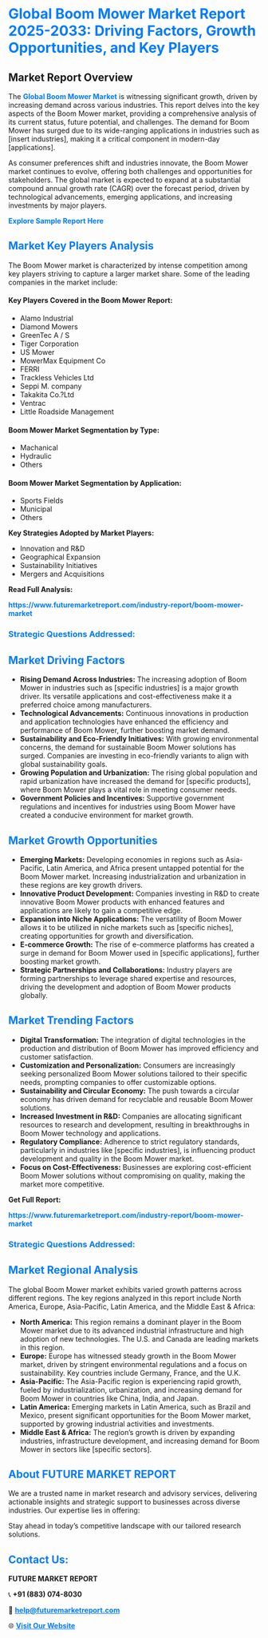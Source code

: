 <h1 style="color: #007BFF;">Global Boom Mower Market Report 2025-2033: Driving Factors, Growth Opportunities, and Key Players</h1>

<section id="overview">
<h2>Market Report Overview</h2>
<p>The <a href="https://www.futuremarketreport.com/industry-report/boom-mower-market" style="color: #007BFF; text-decoration: none;"><strong>Global Boom Mower Market</strong></a> is witnessing significant growth, driven by increasing demand across various industries. This report delves into the key aspects of the Boom Mower market, providing a comprehensive analysis of its current status, future potential, and challenges. The demand for Boom Mower has surged due to its wide-ranging applications in industries such as [insert industries], making it a critical component in modern-day [applications].</p>
<p>As consumer preferences shift and industries innovate, the Boom Mower market continues to evolve, offering both challenges and opportunities for stakeholders. The global market is expected to expand at a substantial compound annual growth rate (CAGR) over the forecast period, driven by technological advancements, emerging applications, and increasing investments by major players.</p>
</section>

<section id="overview">
<p><a href="https://www.futuremarketreport.com/request-sample/reportId=42720" style="color: #007BFF; text-decoration: none;"><strong>Explore Sample Report Here</strong></a></p>
</section>

<section id="key-players">
<h2 style="color: #007BFF;">Market Key Players Analysis</h2>
<p>The Boom Mower market is characterized by intense competition among key players striving to capture a larger market share. Some of the leading companies in the market include:</p>
<h4>Key Players Covered in the Boom Mower Report:</h4>
<ul><li>Alamo Industrial</li><li>Diamond Mowers</li><li>GreenTec A / S</li><li>Tiger Corporation</li><li>US Mower</li><li>MowerMax Equipment Co</li><li>FERRI</li><li>Trackless Vehicles Ltd</li><li>Seppi M. company</li><li>Takakita Co.?Ltd</li><li>Ventrac</li><li>Little Roadside Management</li></ul>
<h4>Boom Mower Market Segmentation by Type:</h4>
<ul><li>Machanical</li><li>Hydraulic</li><li>Others</li></ul>

<h4>Boom Mower Market Segmentation by Application:</h4>
<ul><li>Sports Fields</li><li>Municipal</li><li>Others</li></ul>
<p><strong>Key Strategies Adopted by Market Players:</strong></p>
<ul>
<li>Innovation and R&D</li>
<li>Geographical Expansion</li>
<li>Sustainability Initiatives</li>
<li>Mergers and Acquisitions</li>
</ul>
</section>

<section>
<p><strong>Read Full Analysis: </strong></p><a href="https://www.futuremarketreport.com/industry-report/boom-mower-market" style="color: #007BFF; text-decoration: none;"><strong>https://www.futuremarketreport.com/industry-report/boom-mower-market</strong></a>
<h3 style="color: #007BFF;">Strategic Questions Addressed:</h3>
</section>

<section id="driving-factors">
<h2 style="color: #007BFF;">Market Driving Factors</h2>
<ul>
<li><strong>Rising Demand Across Industries:</strong> The increasing adoption of Boom Mower in industries such as [specific industries] is a major growth driver. Its versatile applications and cost-effectiveness make it a preferred choice among manufacturers.</li>
<li><strong>Technological Advancements:</strong> Continuous innovations in production and application technologies have enhanced the efficiency and performance of Boom Mower, further boosting market demand.</li>
<li><strong>Sustainability and Eco-Friendly Initiatives:</strong> With growing environmental concerns, the demand for sustainable Boom Mower solutions has surged. Companies are investing in eco-friendly variants to align with global sustainability goals.</li>
<li><strong>Growing Population and Urbanization:</strong> The rising global population and rapid urbanization have increased the demand for [specific products], where Boom Mower plays a vital role in meeting consumer needs.</li>
<li><strong>Government Policies and Incentives:</strong> Supportive government regulations and incentives for industries using Boom Mower have created a conducive environment for market growth.</li>
</ul>
</section>

<section id="growth-opportunities">
<h2 style="color: #007BFF;">Market Growth Opportunities</h2>
<ul>
<li><strong>Emerging Markets:</strong> Developing economies in regions such as Asia-Pacific, Latin America, and Africa present untapped potential for the Boom Mower market. Increasing industrialization and urbanization in these regions are key growth drivers.</li>
<li><strong>Innovative Product Development:</strong> Companies investing in R&D to create innovative Boom Mower products with enhanced features and applications are likely to gain a competitive edge.</li>
<li><strong>Expansion into Niche Applications:</strong> The versatility of Boom Mower allows it to be utilized in niche markets such as [specific niches], creating opportunities for growth and diversification.</li>
<li><strong>E-commerce Growth:</strong> The rise of e-commerce platforms has created a surge in demand for Boom Mower used in [specific applications], further boosting market growth.</li>
<li><strong>Strategic Partnerships and Collaborations:</strong> Industry players are forming partnerships to leverage shared expertise and resources, driving the development and adoption of Boom Mower products globally.</li>
</ul>
</section>

<section id="trending-factors">
<h2 style="color: #007BFF;">Market Trending Factors</h2>
<ul>
<li><strong>Digital Transformation:</strong> The integration of digital technologies in the production and distribution of Boom Mower has improved efficiency and customer satisfaction.</li>
<li><strong>Customization and Personalization:</strong> Consumers are increasingly seeking personalized Boom Mower solutions tailored to their specific needs, prompting companies to offer customizable options.</li>
<li><strong>Sustainability and Circular Economy:</strong> The push towards a circular economy has driven demand for recyclable and reusable Boom Mower solutions.</li>
<li><strong>Increased Investment in R&D:</strong> Companies are allocating significant resources to research and development, resulting in breakthroughs in Boom Mower technology and applications.</li>
<li><strong>Regulatory Compliance:</strong> Adherence to strict regulatory standards, particularly in industries like [specific industries], is influencing product development and quality in the Boom Mower market.</li>
<li><strong>Focus on Cost-Effectiveness:</strong> Businesses are exploring cost-efficient Boom Mower solutions without compromising on quality, making the market more competitive.</li>
</ul>
</section>

<section>
<p><strong>Get Full Report: </strong></p><a href="https://www.futuremarketreport.com/industry-report/boom-mower-market" style="color: #007BFF; text-decoration: none;"><strong>https://www.futuremarketreport.com/industry-report/boom-mower-market</strong></a>
<h3 style="color: #007BFF;">Strategic Questions Addressed:</h3>
</section>


<section id="regional-analysis">
<h2 style="color: #007BFF;">Market Regional Analysis</h2>
<p>The global Boom Mower market exhibits varied growth patterns across different regions. The key regions analyzed in this report include North America, Europe, Asia-Pacific, Latin America, and the Middle East & Africa:</p>
<ul>
<li><strong>North America:</strong> This region remains a dominant player in the Boom Mower market due to its advanced industrial infrastructure and high adoption of new technologies. The U.S. and Canada are leading markets in this region.</li>
<li><strong>Europe:</strong> Europe has witnessed steady growth in the Boom Mower market, driven by stringent environmental regulations and a focus on sustainability. Key countries include Germany, France, and the U.K.</li>
<li><strong>Asia-Pacific:</strong> The Asia-Pacific region is experiencing rapid growth, fueled by industrialization, urbanization, and increasing demand for Boom Mower in countries like China, India, and Japan.</li>
<li><strong>Latin America:</strong> Emerging markets in Latin America, such as Brazil and Mexico, present significant opportunities for the Boom Mower market, supported by growing industrial activities and investments.</li>
<li><strong>Middle East & Africa:</strong> The region’s growth is driven by expanding industries, infrastructure development, and increasing demand for Boom Mower in sectors like [specific sectors].</li>
</ul>
</section>

<footer>
<h2 style="color: #007BFF;">About FUTURE MARKET REPORT</h2>
<p>We are a trusted name in market research and advisory services, delivering actionable insights and strategic support to businesses across diverse industries. Our expertise lies in offering:</p>

<p>Stay ahead in today’s competitive landscape with our tailored research solutions.</p>

<h2 style="color: #007BFF;">Contact Us:</h2>
<p><strong>FUTURE MARKET REPORT</strong></p>
<p>📞 <strong>+91 (883) 074-8030</strong></p>
<p>📧 <strong><a href="mailto:help@futuremarketreport.com" style="color: #007BFF;">help@futuremarketreport.com</a></strong></p>
<p>🌐 <strong><a href="https://www.futuremarketreport.com/" style="color: #007BFF;">Visit Our Website</a></strong></p>
</footer>
